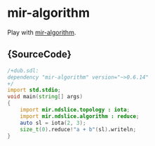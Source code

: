 # mir-algorithm

Play with [mir-algorithm](http://docs.algorithm.dlang.io/latest/index.html).

## {SourceCode}

```d
/+dub.sdl:
dependency "mir-algorithm" version="~>0.6.14"
+/
import std.stdio;
void main(string[] args)
{
    import mir.ndslice.topology : iota;
    import mir.ndslice.algorithm : reduce;
    auto sl = iota(2, 3);
    size_t(0).reduce!"a + b"(sl).writeln;
}
```
